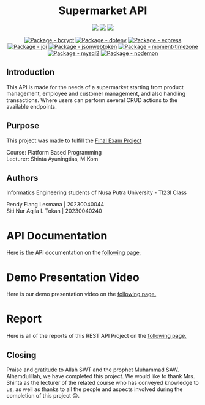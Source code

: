 <h1 align="center"> Supermarket API </h1>
<p align="center">
    <a href="https://www.npmjs.com/package/node"><img src="https://img.shields.io/badge/Node.js-43853D?style=for-the-badge&logo=node.js&logoColor=white"></a>
    <a href="https://www.npmjs.com/package/express"><img src="https://img.shields.io/badge/Express.js-404D59?style=for-the-badge"></a>
    <a href="https://www.mysql.com"><img src="https://img.shields.io/badge/MySQL-white?style=for-the-badge&logo=MySQL"></a>
</p>
<p align="center">
    <a href="https://www.npmjs.com/package/bcrypt"><img src="https://img.shields.io/github/package-json/dependency-version/rendyelang/Supermarket-API/bcrypt" alt="Package - bcrypt"></a>
    <a href="https://www.npmjs.com/package/dotenv"><img src="https://img.shields.io/github/package-json/dependency-version/rendyelang/Supermarket-API/dotenv" alt="Package - dotenv"></a>
    <a href="https://www.npmjs.com/package/express"><img src="https://img.shields.io/github/package-json/dependency-version/rendyelang/Supermarket-API/express" alt="Package - express"></a>
    <a href="https://www.npmjs.com/package/joi"><img src="https://img.shields.io/github/package-json/dependency-version/rendyelang/Supermarket-API/joi" alt="Package - joi"></a>
    <a href="https://www.npmjs.com/package/jsonwebtoken"><img src="https://img.shields.io/github/package-json/dependency-version/rendyelang/Supermarket-API/jsonwebtoken" alt="Package - jsonwebtoken"></a>
    <a href="https://www.npmjs.com/package/moment-timezone"><img src="https://img.shields.io/github/package-json/dependency-version/rendyelang/Supermarket-API/moment-timezone" alt="Package - moment-timezone"></a>
    <a href="https://www.npmjs.com/package/mysql2"><img src="https://img.shields.io/github/package-json/dependency-version/rendyelang/Supermarket-API/mysql2" alt="Package - mysql2"></a>
    <a href="https://www.npmjs.com/package/nodemon"><img src="https://img.shields.io/github/package-json/dependency-version/rendyelang/Supermarket-API/nodemon" alt="Package - nodemon"></a>
</p>

## Introduction

This API is made for the needs of a supermarket starting from product management, employee and customer management, and also handling transactions. Where users can perform several CRUD actions to the available endpoints.

## Purpose

This project was made to fulfill the <a href="https://drive.google.com/file/d/1EJCHtf_zDMsSAKApAVzS6uCg-Xq_ObLW/view" target="_blank" rel="noopener noreferrer">Final Exam Project</a>

Course: Platform Based Programming  
Lecturer: Shinta Ayuningtias, M.Kom

## Authors

Informatics Engineering students of Nusa Putra University - TI23I Class

Rendy Elang Lesmana | 20230040044  
Siti Nur Aqila L Tokan | 20230040240

# API Documentation

Here is the API documentation on the [following page.](https://documenter.getpostman.com/view/29015041/2sAYX3riat)

# Demo Presentation Video

Here is our demo presentation video on the [following page.]()

# Report

Here is all of the reports of this REST API Project on the [following page.](./reports/report.md)

## Closing

Praise and gratitude to Allah SWT and the prophet Muhammad SAW. Alhamdulillah, we have completed this project. We would like to thank Mrs. Shinta as the lecturer of the related course who has conveyed knowledge to us, as well as thanks to all the people and aspects involved during the completion of this project 😊.
